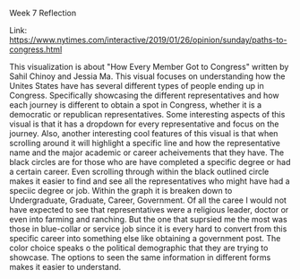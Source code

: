 Week 7 Reflection

Link: https://www.nytimes.com/interactive/2019/01/26/opinion/sunday/paths-to-congress.html

This visualization is about "How Every Member Got to Congress" written by Sahil Chinoy and Jessia Ma. This visual focuses on understanding how the Unites States have has several different types of people ending up in Congress. Specifically showcasing the different representatives and how each journey is different to obtain a spot in Congress, whether it is a democratic or republican representatives. Some interesting aspects of this visual is that it has a dropdown for every representative and focus on the journey. Also, another interesting cool features of this visual is that when scrolling around it will highlight a specific line and how the representative name and the major academic or career acheivements that they have. The black circles are for those who are have completed a specific degree or had a certain career. Even scrolling through within the black outlined circle makes it easier to find and see all the representatives who might have had a speciic degree or job. Within the graph it is breaken down to Undergraduate, Graduate, Career, Government. Of all the caree I would not have expected to see that representatives were a religious leader, doctor or even into farming and ranching. But the one that suprsied me the most was those in blue-collar or service job since it is every hard to convert from this specific career into something else like obtaining a government post. The color choice speaks o the political demographic that they are trying to showcase. The options to seen the same information in different forms makes it easier to understand.